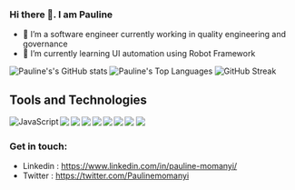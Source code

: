 ### Hi there 👋. I am Pauline

- 🔭 I’m a software engineer currently working in quality engineering and governance
- 🌱 I’m currently learning UI automation using Robot Framework
<img alt="Pauline's's GitHub stats" src="https://github-readme-stats.vercel.app/api?username=Pauline-momanyi&show_icons=true&theme=algolia"/>
<img alt="Pauline's Top Languages" src="https://github-readme-stats.vercel.app/api/top-langs/?username=Pauline-momanyi&layout=compact&theme=algolia"/>
<img alt="GitHub Streak" src="https://streak-stats.demolab.com/?user=Pauline-momanyi&theme=algolia"/>


## Tools and Technologies

<img align="left" alt="JavaScript" src="https://img.shields.io/badge/javascript-%23323330.svg?style=for-the-badge&logo=javascript&logoColor=%23F7DF1E"/>
<img align="left" src="https://img.shields.io/badge/react-%2320232a.svg?style=for-the-badge&logo=react&logoColor=%2361DAFB"/>
<img align="left" src="https://img.shields.io/badge/node.js-6DA55F?style=for-the-badge&logo=node.js&logoColor=white"/>
<img align="left" src="https://img.shields.io/badge/ruby-%23CC342D.svg?style=for-the-badge&logo=ruby&logoColor=white"/>
<img src="https://img.shields.io/badge/rails-%23CC0000.svg?style=for-the-badge&logo=ruby-on-rails&logoColor=white"/>
<img align="left" src="https://img.shields.io/badge/mysql-%2300f.svg?style=for-the-badge&logo=mysql&logoColor=white"/>
<img align="left" src="https://img.shields.io/badge/html5-%23E34F26.svg?style=for-the-badge&logo=html5&logoColor=white"/>
<img align="left" src="https://img.shields.io/badge/css3-%231572B6.svg?style=for-the-badge&logo=css3&logoColor=white">
<img src="https://img.shields.io/badge/-selenium-%43B02A?style=for-the-badge&logo=selenium&logoColor=white">



### Get in touch:
- Linkedin : https://www.linkedin.com/in/pauline-momanyi/
- Twitter : https://twitter.com/Paulinemomanyi


<!--
**Pauline-momanyi/Pauline-momanyi** is a ✨ _special_ ✨ repository because its `README.md` (this file) appears on your GitHub profile.

Here are some ideas to get you started:

- 🔭 I’m currently working on ...
- 🌱 I’m currently learning UI automation using Robot Framework
- 👯 I’m looking to collaborate on ...
- 🤔 I’m looking for help with ...
- 💬 Ask me about ...
- 📫 How to reach me: ...
- 😄 Pronouns: ...
- ⚡ Fun fact: ...
-->
